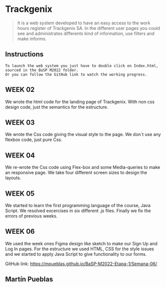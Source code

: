 # Trackgenix
>It is a web system developed to have an easy access to the work hours register of Trackgenix SA. In the different user pages you could see and administrates differents kind of information, use filters and make informs.
## Instructions
```
To launch the web system you just have to double click on Index.html, sourced in the BaSP M2022 folder.
Or you can follow the GitHub link to watch the working progress.
```
## WEEK 02
We wrote the html code for the landing page of Trackgenix. With non css design code, just the semantics for the estructure.

## WEEK 03
We wrote the Css code giving the visual style to the page. We don`t use any flexbox code, just pure Css.

## WEEK 04
We re-wrote the Css code using Flex-box and some Media-queries to make an responsive page. We take four different screen sizes to design the layouts. 

## WEEK 05
We started to learn the first programming language of the course, Java Script. We resolved excercises in six different .js files. Finally we fix the errors of previous weeks.

## WEEK 06
We used the week ones Figma design like sketch to make our Sign Up and Log In pages. For the estructure we used HTML, CSS for the style issues and we started to apply Java Script to give functionality to our forms.

GitHub link: https://mpueblas.github.io/BaSP-M2022-Etapa-1/Semana-06/

## Martín Pueblas